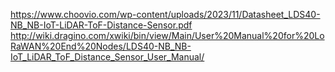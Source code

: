 https://www.choovio.com/wp-content/uploads/2023/11/Datasheet_LDS40-NB_NB-IoT-LiDAR-ToF-Distance-Sensor.pdf
http://wiki.dragino.com/xwiki/bin/view/Main/User%20Manual%20for%20LoRaWAN%20End%20Nodes/LDS40-NB_NB-IoT_LiDAR_ToF_Distance_Sensor_User_Manual/
